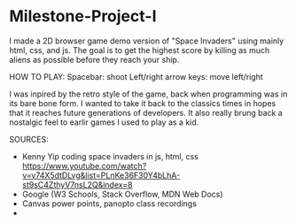 # Milestone-Project-I
I made a 2D browser game demo version of "Space Invaders" using mainly html, css, and js. The goal is to get the highest score by killing as much aliens as possible before they reach your ship. 

HOW TO PLAY: 
Spacebar: shoot
Left/right arrow keys: move left/right

I was inpired by the retro style of the game, back when programming was in its bare bone form. I wanted to take it back to the classics times in hopes that it reaches future generations of developers. It also really brung back a nostalgic feel to earlir games I used to play as a kid. 

SOURCES: 
- Kenny Yip coding space invaders in js, html, css https://www.youtube.com/watch?v=v74X5dtDLvg&list=PLnKe36F30Y4bLhA-st9sC4ZthyV7nsL2Q&index=8
- Google (W3 Schools, Stack Overflow, MDN Web Docs)
- Canvas power points, panopto class recordings
- 

